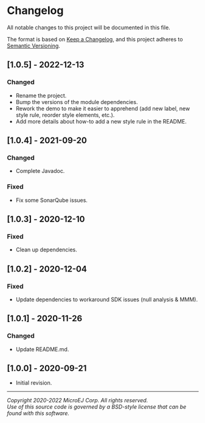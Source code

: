 # Changelog

All notable changes to this project will be documented in this file.

The format is based on [Keep a Changelog](https://keepachangelog.com/en/1.0.0/),
and this project adheres to [Semantic Versioning](https://semver.org/spec/v2.0.0.html).

## [1.0.5] - 2022-12-13

### Changed

- Rename the project.
- Bump the versions of the module dependencies.
- Rework the demo to make it easier to apprehend (add new label, new style rule, reorder style elements, etc.).
- Add more details about how-to add a new style rule in the README.

## [1.0.4] - 2021-09-20

### Changed

- Complete Javadoc.

### Fixed

- Fix some SonarQube issues.

## [1.0.3] - 2020-12-10

### Fixed

- Clean up dependencies.

## [1.0.2] - 2020-12-04

### Fixed

- Update dependencies to workaround SDK issues (null analysis & MMM).

## [1.0.1] - 2020-11-26

### Changed

- Update README.md.

## [1.0.0] - 2020-09-21

- Initial revision.

---  
_Copyright 2020-2022 MicroEJ Corp. All rights reserved._  
_Use of this source code is governed by a BSD-style license that can be found with this software._  